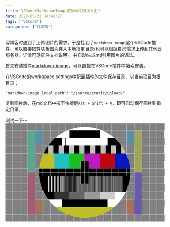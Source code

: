 ```yaml
---
title: VSCode+MarkdownImage实现md文档插入图片
date: 2023-05-22 14:41:27
tags: ["VSCode"]
categories: ["涨姿势"]
---
```


写博客时遇到了上传图片的需求，于是找到了`markdown-image`这个VSCode插件，可以直接把剪切板图片存入本地指定目录(也可以根据自己需求上传到其他云服务器，详情可见插件文档说明)，并自动生成md引用图片的语法。
<!-- more -->
首先安装插件[markdown-image](https://marketplace.visualstudio.com/items?itemName=hancel.markdown-image)，可以直接在VSCode插件中搜索安装。

在VSCode的workspace settings中配置插件的文件保存目录，以当前项目为根目录：
```
"markdown-image.local.path": "/source/static/upload/"
```

复制图片后，在md文档中按下快捷键`Alt + Shift + V`，即可自动保存图片到指定目录。

测试一下～
![picture](../static/upload/a14600c2d161efcef736b9e9fed86c8bb59751037fa97c79ec91367ebb70bad7.png)  
